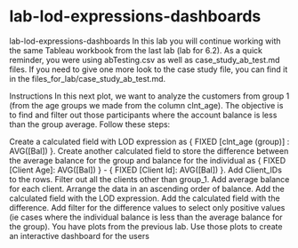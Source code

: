 # lab-lod-expressions-dashboards
lab-lod-expressions-dashboards
In this lab you will continue working with the same Tableau workbook from the last lab (lab for 6.2). As a quick reminder, you were using abTesting.csv as well as case_study_ab_test.md files. If you need to give one more look to the case study file, you can find it in the files_for_lab/case_study_ab_test.md.

Instructions
In this next plot, we want to analyze the customers from group 1 (from the age groups we made from the column clnt_age). The objective is to find and filter out those participants where the account balance is less than the group average. Follow these steps:

Create a calculated field with LOD expression as { FIXED [clnt_age (group)] : AVG([Bal]) }.
Create another calculated field to store the difference between the average balance for the group and balance for the individual as { FIXED [Client Age]: AVG([Bal]) } - { FIXED [Client Id]: AVG([Bal]) }.
Add Client_IDs to the rows. Filter out all the clients other than group_1.
Add average balance for each client.
Arrange the data in an ascending order of balance.
Add the calculated field with the LOD expression.
Add the calculated field with the difference.
Add filter for the difference values to select only positive values (ie cases where the individual balance is less than the average balance for the group).
You have plots from the previous lab. Use those plots to create an interactive dashboard for the users
